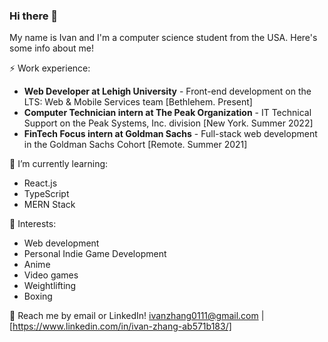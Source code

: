 ### Hi there 👋

My name is Ivan and I'm a computer science student from the USA. Here's some info about me!

⚡ Work experience:
- **Web Developer at Lehigh University** - Front-end development on the LTS: Web & Mobile Services team [Bethlehem. Present]
- **Computer Technician intern at The Peak Organization** - IT Technical Support on the Peak Systems, Inc. division [New York. Summer 2022]
- **FinTech Focus intern at Goldman Sachs** - Full-stack web development in the Goldman Sachs Cohort [Remote. Summer 2021]

🔭 I’m currently learning:
- React.js
- TypeScript
- MERN Stack

🌱 Interests:
- Web development
- Personal Indie Game Development
- Anime 
- Video games
- Weightlifting
- Boxing

💬 Reach me by email or LinkedIn! ivanzhang0111@gmail.com | [https://www.linkedin.com/in/ivan-zhang-ab571b183/]


